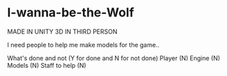 # I-wanna-be-the-Wolf

MADE IN UNITY 3D IN THIRD PERSON

I need people to help me make models for the game..

What's done and not (Y for done and N for not done)
Player (N)
Engine (N)
Models (N)
Staff to help (N)
